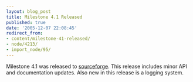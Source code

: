 ```yaml
---
layout: blog_post
title: Milestone 4.1 Released
published: true
date: '2005-12-07 22:08:45'
redirect_from:
- content/milestone-41-released/
- node/4213/
- import_node/95/
---
```


Milestone 4.1 was released to [sourceforge](http://sf.net/projects/emptycrate). This release includes minor API and documentation updates. Also new in this release is a logging system.
